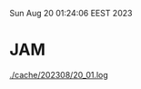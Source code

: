 Sun Aug 20 01:24:06 EEST 2023
# JAM
<a href='./cache/202308/20_01.log'>./cache/202308/20_01.log</a>
